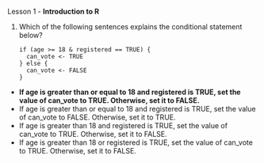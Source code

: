 Lesson 1 - **Introduction to R**

1.	Which of the following sentences explains the conditional statement below?

        if (age >= 18 & registered == TRUE) {
          can_vote <- TRUE
        } else {
          can_vote <- FALSE
        }

-	**If age is greater than or equal to 18 and registered is TRUE, set the value of can_vote to TRUE. Otherwise, set it to FALSE.**
-	If age is greater than or equal to 18 and registered is TRUE, set the value of can_vote to FALSE. Otherwise, set it to TRUE.
-	If age is greater than 18 and registered is TRUE, set the value of can_vote to TRUE. Otherwise, set it to FALSE.
-	If age is greater than 18 or registered is TRUE, set the value of can_vote to TRUE. Otherwise, set it to FALSE.
